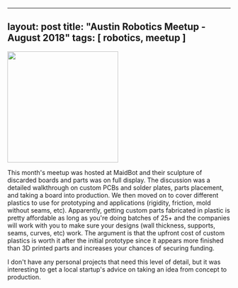   ---
  layout: post
  title: "Austin Robotics Meetup - August 2018"
  tags: [ robotics, meetup ]
  ---
  
  <img src="/images/maidbot_sculpture.jpg" width="250" />
  
This month's meetup was hosted at MaidBot and their sculpture of discarded boards and parts was on full display.  The discussion was a detailed walkthrough on custom PCBs and solder plates, parts placement, and taking a board into production.  We then moved on to cover different plastics to use for prototyping and applications (rigidity, friction, mold without seams, etc).  Apparently, getting custom parts fabricated in plastic is pretty affordable as long as you're doing batches of 25+ and the companies will work with you to make sure your designs (wall thickness, supports, seams, curves, etc) work.  The argument is that the upfront cost of custom plastics is worth it after the initial prototype since it appears more finished than 3D printed parts and increases your chances of securing funding.

I don't have any personal projects that need this level of detail, but it was interesting to get a local startup's advice on taking an idea from concept to production.
